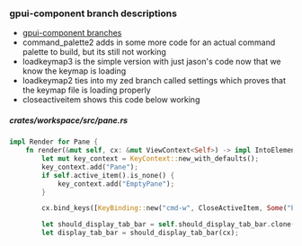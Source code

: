 
### gpui-component branch descriptions

* [gpui-component branches](https://github.com/stormasm/gpui-component/branches/all)
* command_palette2 adds in some more code for an actual command palette to build, but its still not working
* loadkeymap3 is the simple version with just jason's code now that we know the keymap is loading
* loadkeymap2 ties into my zed branch called settings which proves that the keymap file is loading properly
* closeactiveitem shows this code below working

##### crates/workspace/src/pane.rs

```rust
impl Render for Pane {
    fn render(&mut self, cx: &mut ViewContext<Self>) -> impl IntoElement {
        let mut key_context = KeyContext::new_with_defaults();
        key_context.add("Pane");
        if self.active_item().is_none() {
            key_context.add("EmptyPane");
        }

        cx.bind_keys([KeyBinding::new("cmd-w", CloseActiveItem, Some("Pane"))]);

        let should_display_tab_bar = self.should_display_tab_bar.clone();
        let display_tab_bar = should_display_tab_bar(cx);
```
